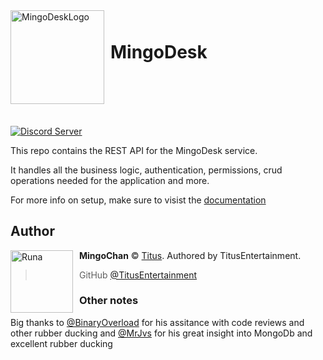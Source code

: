 <img width="150" height="150" align="left" style="float: left; margin: 0 10px 0 0;" alt="MingoDeskLogo" src="https://avatars.githubusercontent.com/u/77510075?s=200&v=4">

<h1 style="margin-top:50px">MingoDesk</h1>
<br />
<br />
<br />
<br />

[![Discord Server](https://canary.discord.com/api/guilds/799726621455417374/embed.png)](https://discord.gg/Rr5hGZs)

This repo contains the REST API for the MingoDesk service.

It handles all the business logic, authentication, permissions, crud operations needed for the application and more.

For more info on setup, make sure to visist the [documentation]('./docs/readme.md')

## Author

<img src="https://avatars.githubusercontent.com/u/16852656?v=4" width="100" height="100" align="left" style="float: left; margin: 0 10px 0 0;" alt="Runa" >

**MingoChan** © [Titus](https://github.com/TitusEntertainment).
Authored by TitusEntertainment.

> GitHub [@TitusEntertainment](https://github.com/TitusEntertainment)

### Other notes

Big thanks to [@BinaryOverload](https://github.com/BinaryOverload) for his assitance with code reviews and other rubber ducking and [@MrJvs](https://github.com/MrJvs) for his great insight into MongoDb and excellent rubber ducking
